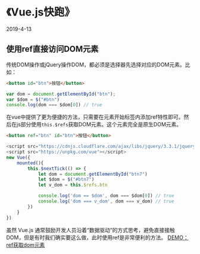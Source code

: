 # 《Vue.js快跑》
2019-4-13

## 使用ref直接访问DOM元素
传统DOM操作或jQuery操作DOM，都必须是选择器先选择对应的DOM元素。比如：
```html
<button id="btn">按钮</button>
```
```js
var dom = document.getElementById("btn");
var $dom = $("#btn")
console.log(dom === $dom[0]) // true
```
在vue中提供了更为便捷的方法，只需要在元素开始标签内添加ref特性即可。然后在js部分使用`this.$refs`获取DOM元素。这个元素完全是原生DOM元素。
```html
<button ref="btn" id="btn">按钮</button>
```
```js
<script src="https://cdnjs.cloudflare.com/ajax/libs/jquery/3.3.1/jquery.min.js"></script>
<script src="https://unpkg.com/vue"></script>
new Vue({
    mounted(){
        this.$nextTick(() => {
            let dom = document.getElementById("btn7")
            let $dom = $("#btn7")
            let v_dom = this.$refs.btn

            console.log('dom == $dom', dom === $dom[0]) // true
            console.log('dom === v_dom', dom === v_dom) // true
        })
    }
})
```
虽然 Vue.js 通常鼓励开发人员沿着“数据驱动”的方式思考，避免直接接触 DOM，但是有时我们确实要这么做，此时使用ref是非常便利的方法。
[DEMO：ref获取dom元素](https://jsrun.net/gHXKp/edit)
